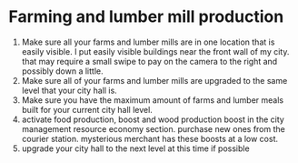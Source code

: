 # Farming and lumber mill production
1. Make sure all your farms and lumber mills are in one location that is easily visible. I put easily visible buildings near the front wall of my city. that may require a small swipe to pay on the camera to the right and possibly down a little.
2. Make sure all of your farms and lumber mills are upgraded to the same level that your city hall is.
3. Make sure you have the maximum amount of farms and lumber meals built for your current city hall level.
4. activate food production, boost and wood production boost in the city management resource economy section. purchase new ones from the courier station. mysterious merchant has these boosts at a low cost.
5. upgrade your city hall to the next level at this time if possible

